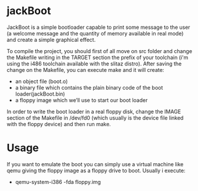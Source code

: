 # jackBoot
JackBoot is a simple bootloader capable to print some message to the user (a welcome message and the quantity of memory available in real mode) and create a simple graphical effect.

To compile the project, you should first of all move on src folder and change the Makefile writing in the TARGET section the prefix of your toolchain (i'm using the i486 toolchain available with the slitaz distro). After saving the change on the Makefile, you can execute make and it will create: 
- an object file (boot.o) 
- a binary file which contains the plain binary code of the boot loader(jackBoot.bin)
- a floppy image which we’ll use to start our boot loader

In order to write the boot loader in a real floppy disk, change the IMAGE section of the Makefile in /dev/fd0 (which usually is the device file linked with the floppy device) and then run make.
    
# Usage
If you want to emulate the boot you can simply use a virtual machine like qemu giving the floppy image as a floppy drive to boot. Usually i execute:
* qemu-system-i386 -fda floppy.img 
